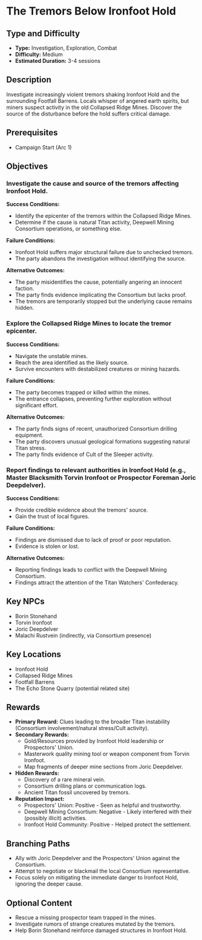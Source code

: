 # The Tremors Below Ironfoot Hold

## Type and Difficulty
- **Type:** Investigation, Exploration, Combat
- **Difficulty:** Medium
- **Estimated Duration:** 3-4 sessions

## Description
Investigate increasingly violent tremors shaking Ironfoot Hold and the surrounding Footfall Barrens. Locals whisper of angered earth spirits, but miners suspect activity in the old Collapsed Ridge Mines. Discover the source of the disturbance before the hold suffers critical damage.

## Prerequisites
- Campaign Start (Arc 1)

## Objectives
### Investigate the cause and source of the tremors affecting Ironfoot Hold.

**Success Conditions:**
- Identify the epicenter of the tremors within the Collapsed Ridge Mines.
- Determine if the cause is natural Titan activity, Deepwell Mining Consortium operations, or something else.

**Failure Conditions:**
- Ironfoot Hold suffers major structural failure due to unchecked tremors.
- The party abandons the investigation without identifying the source.

**Alternative Outcomes:**
- The party misidentifies the cause, potentially angering an innocent faction.
- The party finds evidence implicating the Consortium but lacks proof.
- The tremors are temporarily stopped but the underlying cause remains hidden.
### Explore the Collapsed Ridge Mines to locate the tremor epicenter.

**Success Conditions:**
- Navigate the unstable mines.
- Reach the area identified as the likely source.
- Survive encounters with destabilized creatures or mining hazards.

**Failure Conditions:**
- The party becomes trapped or killed within the mines.
- The entrance collapses, preventing further exploration without significant effort.

**Alternative Outcomes:**
- The party finds signs of recent, unauthorized Consortium drilling equipment.
- The party discovers unusual geological formations suggesting natural Titan stress.
- The party finds evidence of Cult of the Sleeper activity.
### Report findings to relevant authorities in Ironfoot Hold (e.g., Master Blacksmith Torvin Ironfoot or Prospector Foreman Joric Deepdelver).

**Success Conditions:**
- Provide credible evidence about the tremors' source.
- Gain the trust of local figures.

**Failure Conditions:**
- Findings are dismissed due to lack of proof or poor reputation.
- Evidence is stolen or lost.

**Alternative Outcomes:**
- Reporting findings leads to conflict with the Deepwell Mining Consortium.
- Findings attract the attention of the Titan Watchers' Confederacy.

## Key NPCs
- Borin Stonehand
- Torvin Ironfoot
- Joric Deepdelver
- Malachi Rustvein (indirectly, via Consortium presence)

## Key Locations
- Ironfoot Hold
- Collapsed Ridge Mines
- Footfall Barrens
- The Echo Stone Quarry (potential related site)

## Rewards
- **Primary Reward:** Clues leading to the broader Titan instability (Consortium involvement/natural stress/Cult activity).
- **Secondary Rewards:**
  - Gold/Resources provided by Ironfoot Hold leadership or Prospectors' Union.
  - Masterwork quality mining tool or weapon component from Torvin Ironfoot.
  - Map fragments of deeper mine sections from Joric Deepdelver.
- **Hidden Rewards:**
  - Discovery of a rare mineral vein.
  - Consortium drilling plans or communication logs.
  - Ancient Titan fossil uncovered by tremors.
- **Reputation Impact:**
  - Prospectors' Union: Positive - Seen as helpful and trustworthy.
  - Deepwell Mining Consortium: Negative - Likely interfered with their (possibly illicit) activities.
  - Ironfoot Hold Community: Positive - Helped protect the settlement.

## Branching Paths
- Ally with Joric Deepdelver and the Prospectors' Union against the Consortium.
- Attempt to negotiate or blackmail the local Consortium representative.
- Focus solely on mitigating the immediate danger to Ironfoot Hold, ignoring the deeper cause.

## Optional Content
- Rescue a missing prospector team trapped in the mines.
- Investigate rumors of strange creatures mutated by the tremors.
- Help Borin Stonehand reinforce damaged structures in Ironfoot Hold.
